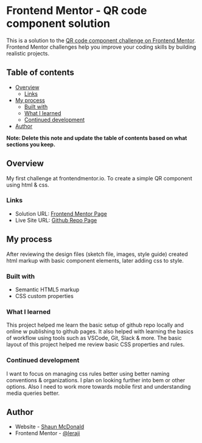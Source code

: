 # Frontend Mentor - QR code component solution

This is a solution to the [QR code component challenge on Frontend Mentor](https://www.frontendmentor.io/challenges/qr-code-component-iux_sIO_H). Frontend Mentor challenges help you improve your coding skills by building realistic projects. 

## Table of contents

- [Overview](#overview)
  - [Links](#links)
- [My process](#my-process)
  - [Built with](#built-with)
  - [What I learned](#what-i-learned)
  - [Continued development](#continued-development)
- [Author](#author)

**Note: Delete this note and update the table of contents based on what sections you keep.**

## Overview

My first challenge at frontendmentor.io. To create a simple QR component using html & css.

### Links

- Solution URL: [Frontend Mentor Page](https://your-solution-url.com)
- Live Site URL: [Github Repo Page](https://leraji.github.io/Frontend-Mentor-QR-Challenge/)

## My process

After reviewing the design files (sketch file, images, style guide) created html markup with basic component elements, later adding css to style.

### Built with

- Semantic HTML5 markup
- CSS custom properties



### What I learned

This project helped me learn the basic setup of github repo locally and online w publishing to github pages. It also helped with learning the basics of workflow using tools such as VSCode, Git, Slack & more. The basic layout of this project helped me review basic CSS properties and rules.

### Continued development

I want to focus on managing css rules better using better naming conventions & organizations. I plan on looking further into bem or other options. Also I need to work more towards mobile first and understanding media queries better.

## Author

- Website - [Shaun McDonald](https://leraji.github.io)
- Frontend Mentor - [@leraji](https://www.frontendmentor.io/profile/leraji)

